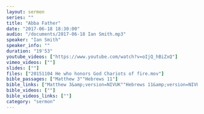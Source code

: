 ```yaml
---
layout: sermon
series: ""
title: "Abba Father"
date: "2017-06-18 18:30:00"
audio: "/documents/2017-06-18 Ian Smith.mp3"
speaker: "Ian Smith"
speaker_info: ""
duration: "19'53"
youtube_videos: ["https://www.youtube.com/watch?v=oIjQ_hBiZxQ"]
vimeo_videos: [""]
slides: [""]
files: ["20151104 He who honors God Chariots of fire.mov"]
bible_passages: ["Matthew 3""Hebrews 11"]
bible_links: ["Matthew 3&amp;version=NIVUK""Hebrews 11&amp;version=NIVUK"]
bible_videos: [""]
bible_videos_links: [""]
category: "sermon"
---
```

